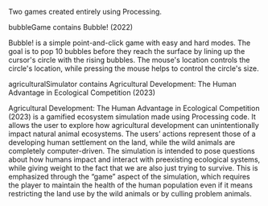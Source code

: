 Two games created entirely using Processing.

bubbleGame contains Bubble! (2022)

Bubble! is a simple point-and-click game with easy and hard modes. The goal is to pop 10 bubbles before they reach the surface by lining up the cursor's circle with the rising bubbles. The mouse's location controls the circle's location, while pressing the mouse helps to control the circle's size.

agriculturalSimulator contains Agricultural Development: The Human Advantage in Ecological Competition (2023)

Agricultural Development: The Human Advantage in Ecological Competition (2023) is a gamified ecosystem simulation made using Processing code. It allows the user to explore how agricultural development can unintentionally impact natural animal ecosystems. The users’ actions represent those of a developing human settlement on the land, while the wild animals are completely computer-driven. The simulation is intended to pose questions about how humans impact and interact with preexisting ecological systems, while giving weight to the fact that we are also just trying to survive. This is emphasized through the “game” aspect of the simulation, which requires the player to maintain the health of the human population even if it means restricting the land use by the wild animals or by culling problem animals.
